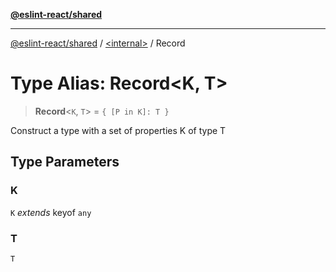[**@eslint-react/shared**](../../README.md)

***

[@eslint-react/shared](../../README.md) / [\<internal\>](../README.md) / Record

# Type Alias: Record\<K, T\>

> **Record**\<`K`, `T`\> = `{ [P in K]: T }`

Construct a type with a set of properties K of type T

## Type Parameters

### K

`K` *extends* keyof `any`

### T

`T`
